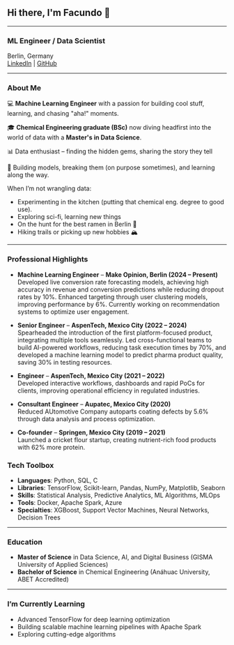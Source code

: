 
## Hi there, I'm Facundo 👋  
---

### ML Engineer / Data Scientist  

Berlin, Germany  
[LinkedIn](https://linkedin.com/in/facundo-espina) | [GitHub](https://github.com/El-FED)  

---

### About Me  

💻 **Machine Learning Engineer** with a passion for building cool stuff, learning, and chasing "aha!" moments.

🎓 **Chemical Engineering graduate (BSc)** now diving headfirst into the world of data with a **Master's in Data Science**. 

📊 Data enthusiast – finding the hidden gems, sharing the story they tell

🤖 Building models, breaking them (on purpose sometimes), and learning along the way.

When I’m not wrangling data:  
- Experimenting in the kitchen (putting that chemical eng. degree to good use).  
- Exploring sci-fi, learning new things
- On the hunt for the best ramen in Berlin 🍜
- Hiking trails or picking up new hobbies 🏔

---

### Professional Highlights  

- **Machine Learning Engineer** – **Make Opinion, Berlin (2024 – Present)**  
  Developed live conversion rate forecasting models, achieving high accuracy in revenue and conversion predictions while reducing dropout rates by 10%. Enhanced targeting through user clustering models, improving performance by 6%. Currently working on recommendation systems to optimize user engagement.

- **Senior Engineer** – **AspenTech, Mexico City (2022 – 2024)**  
  Spearheaded the introduction of the first platform-focused product, integrating multiple tools seamlessly. Led cross-functional teams to build AI-powered workflows, reducing task execution times by 70%, and developed a machine learning model to predict pharma product quality, saving 30% in testing resources.  

- **Engineer** – **AspenTech, Mexico City (2021 – 2022)**  
  Developed interactive workflows, dashboards and rapid PoCs for clients, improving operational efficiency in regulated industries.  

- **Consultant Engineer** – **Aupatec, Mexico City (2020)**  
  Reduced AUtomotive Company autoparts coating defects by 5.6% through data analysis and process optimization.  

- **Co-founder** – **Springen, Mexico City (2019 – 2021)**  
  Launched a cricket flour startup, creating nutrient-rich food products with 62% more protein.  


### Tech Toolbox  

- **Languages**: Python, SQL, C 
- **Libraries**: TensorFlow, Scikit-learn, Pandas, NumPy, Matplotlib, Seaborn  
- **Skills**: Statistical Analysis, Predictive Analytics, ML Algorithms, MLOps  
- **Tools**: Docker, Apache Spark, Azure  
- **Specialties**: XGBoost, Support Vector Machines, Neural Networks, Decision Trees  

---

### Education  

- **Master of Science** in Data Science, AI, and Digital Business (GISMA University of Applied Sciences)  
- **Bachelor of Science** in Chemical Engineering (Anáhuac University, ABET Accredited)  

---

### I’m Currently Learning  

- Advanced TensorFlow for deep learning optimization  
- Building scalable machine learning pipelines with Apache Spark  
- Exploring cutting-edge algorithms

